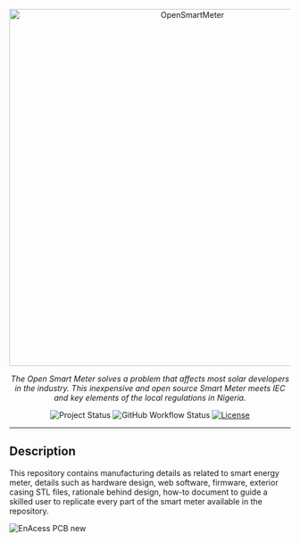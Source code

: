 <p align="center">
  <a href="https://github.com/EnAccess/OpenSmartMeter">
    <img
      src="https://enaccess.org/wp-content/uploads/2023/04/Open-Smart-Meter-GitHub-2240-%C3%97-800-transparent.svg"
      alt="OpenSmartMeter"
      width="640"
    >
  </a>
</p>
<p align="center">
    <em>The Open Smart Meter solves a problem that affects most solar developers in the industry. This inexpensive and open source Smart Meter meets IEC and key elements of the local regulations in Nigeria.</em>
</p>
<p align="center">
  <img
    alt="Project Status"
    src="https://img.shields.io/badge/Project%20Status-Functional%20prototype-yellow"
  >
  <img
    alt="GitHub Workflow Status"
    src="https://img.shields.io/github/actions/workflow/status/enaccess/OpenSmartMeter/opensmartmeter.yaml"
  >
  <a href="https://github.com/EnAccess/OpenSmartMeter/blob/main/LICENSE" target="_blank">
    <img
      alt="License"
      src="https://img.shields.io/github/license/enaccess/OpenSmartMeter"
    >
  </a>
</p>

---

## Description

This repository contains manufacturing details as related to smart energy meter, details such as hardware design, web software, firmware, exterior casing STL files, rationale behind design, how-to document to guide a skilled user to replicate every part of the smart meter available in the repository.

![EnAcess PCB new](https://user-images.githubusercontent.com/99180312/196974871-8cfb9366-eee0-4abf-8d39-d806d01217dd.png)
